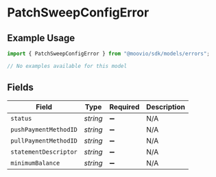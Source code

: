 # PatchSweepConfigError

## Example Usage

```typescript
import { PatchSweepConfigError } from "@moovio/sdk/models/errors";

// No examples available for this model
```

## Fields

| Field                 | Type                  | Required              | Description           |
| --------------------- | --------------------- | --------------------- | --------------------- |
| `status`              | *string*              | :heavy_minus_sign:    | N/A                   |
| `pushPaymentMethodID` | *string*              | :heavy_minus_sign:    | N/A                   |
| `pullPaymentMethodID` | *string*              | :heavy_minus_sign:    | N/A                   |
| `statementDescriptor` | *string*              | :heavy_minus_sign:    | N/A                   |
| `minimumBalance`      | *string*              | :heavy_minus_sign:    | N/A                   |